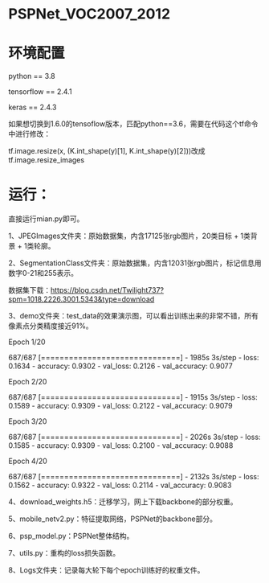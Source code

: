 # PSPNet_VOC2007_2012

# 环境配置

python == 3.8

tensorflow == 2.4.1

keras == 2.4.3

如果想切换到1.6.0的tensoflow版本，匹配python==3.6，需要在代码这个tf命令中进行修改：

tf.image.resize(x, (K.int_shape(y)[1], K.int_shape(y)[2]))改成tf.image.resize_images

# 运行：

直接运行mian.py即可。

1、JPEGImages文件夹：原始数据集，内含17125张rgb图片，20类目标 + 1类背景 + 1类轮廓。

2、SegmentationClass文件夹：原始数据集，内含12031张rgb图片，标记信息用数字0-21和255表示。

数据集下载：https://blog.csdn.net/Twilight737?spm=1018.2226.3001.5343&type=download

3、demo文件夹：test_data的效果演示图，可以看出训练出来的非常不错，所有像素点分类精度接近91%。


Epoch 1/20

687/687 [==============================] - 1985s 3s/step - loss: 0.1634 - accuracy: 0.9302 - val_loss: 0.2126 - val_accuracy: 0.9077

Epoch 2/20

687/687 [==============================] - 1915s 3s/step - loss: 0.1589 - accuracy: 0.9309 - val_loss: 0.2122 - val_accuracy: 0.9079

Epoch 3/20

687/687 [==============================] - 2026s 3s/step - loss: 0.1585 - accuracy: 0.9309 - val_loss: 0.2100 - val_accuracy: 0.9088

Epoch 4/20

687/687 [==============================] - 2132s 3s/step - loss: 0.1562 - accuracy: 0.9322 - val_loss: 0.2114 - val_accuracy: 0.9083


4、download_weights.h5：迁移学习，网上下载backbone的部分权重。

5、mobile_netv2.py：特征提取网络，PSPNet的backbone部分。

6、psp_model.py：PSPNet整体结构。

7、utils.py：重构的loss损失函数。

8、Logs文件夹：记录每大轮下每个epoch训练好的权重文件。
